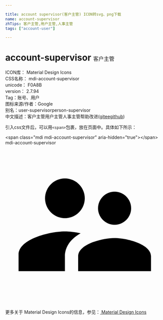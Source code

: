 ```yaml
---

title: account supervisor(客户主管) ICON转svg、png下载
name: account-supervisor
zhTips: 客户主管,用户主管,人事主管
tags: ["account-user"]

---
```


# account-supervisor  <small style="font-size: 60%;font-weight: 100">客户主管</small>


<div class="detail-page">
<p>
<span>
ICON库：
<span class="badge-secondary badge">Material Design Icons</span> 
</span>
<br/>
<span>
CSS名称：
<span class="badge-secondary badge">mdi-account-supervisor</span> 
</span>
<br/>
<span>
unicode：
<span class="badge-secondary badge">F0A8B</span> 
<copy-btn content='F0A8B' btn-title=""></copy-btn>
<copy-btn :content='String.fromCodePoint(parseInt("F0A8B", 16))' btn-title="复制U"></copy-btn>
</span>
<br/>
<span>
version：
<span class="badge-secondary badge">2.7.94</span> 
</span><br/><span>Tag：<span class="badge-light badge"><router-link to="/tags/account-user.html">账号、用户</router-link></span></span>
<br/>
<span>图标来源/作者：<span class="badge-light badge">Google</span></span> 
<br/>
<span>别名：<span class="badge-light badge">user-supervisor</span><span class="badge-light badge">person-supervisor</span></span><br/><span class="zh-detail">中文描述：<span class="badge-primary badge">客户主管</span><span class="badge-primary badge">用户主管</span><span class="badge-primary badge">人事主管</span><span class="help-link"><span>帮助改进</span>(<a href="https://gitee.com/liuwave/icon-helper/edit/master/json/material/account-supervisor.json" target="_blank" rel="noopener noreferrer">gitee</a><a href="https://github.com/liuwave/icon-helper/edit/master/json/material/account-supervisor.json" target="_blank" rel="noopener noreferrer">github</a></span>)</span><br/>
</p>
</div>
<div class="alert alert-dark">
  <i class="mdi mdi-account-supervisor mdi-48px"></i>
  <i class="mdi mdi-account-supervisor mdi-36px"></i>
  <i class="mdi mdi-account-supervisor mdi-24px"></i>
  <i class="mdi mdi-account-supervisor mdi-18px"></i>
</div>
<div>
  <p>引入css文件后，可以用<code>&lt;span&gt;</code>包裹，放在页面中。具体如下所示：    
  </p>
  <div class="alert alert-primary" style="font-size: 14px">
    &lt;span class="mdi mdi-account-supervisor" aria-hidden="true"&gt;&lt;/span&gt;
    <copy-btn content='<span class="mdi mdi-account-supervisor" aria-hidden="true"></span>'></copy-btn>
  </div>
  <div class="alert alert-secondary">
    <i class="mdi mdi-account-supervisor"
    style="font-size: 24px"
    aria-hidden="true"></i> mdi-account-supervisor
    <copy-btn content="mdi-account-supervisor" btn-title="复制图标名称"></copy-btn>
  </div>
</div>
<div id="svg" class="svg-wrap">
<svg xmlns="http://www.w3.org/2000/svg" viewBox="0 0 24 24"><path d="M16.5,12A2.5,2.5 0 0,0 19,9.5A2.5,2.5 0 0,0 16.5,7A2.5,2.5 0 0,0 14,9.5A2.5,2.5 0 0,0 16.5,12M9,11A3,3 0 0,0 12,8A3,3 0 0,0 9,5A3,3 0 0,0 6,8A3,3 0 0,0 9,11M16.5,14C14.67,14 11,14.92 11,16.75V19H22V16.75C22,14.92 18.33,14 16.5,14M9,13C6.67,13 2,14.17 2,16.5V19H9V16.75C9,15.9 9.33,14.41 11.37,13.28C10.5,13.1 9.66,13 9,13Z" /></svg>
</div>
<detail full-name='mdi-account-supervisor'></detail>
    
<div><p>更多关于 Material Design Icons的信息，参见：<a target="_blank" href="https://iconhelper.cn/material.html"> Material Design Icons</a>
</p></div>
